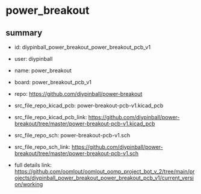 # power_breakout
 
## summary 
* id: diypinball_power_breakout_power_breakout_pcb_v1
* user: diypinball
* name: power_breakout
* board: power_breakout_pcb_v1
* repo: https://github.com/diypinball/power-breakout
* src_file_repo_kicad_pcb: power-breakout-pcb-v1.kicad_pcb
* src_file_repo_kicad_pcb_link: https://github.com/diypinball/power-breakout/tree/master/power-breakout-pcb-v1.kicad_pcb


* src_file_repo_sch: power-breakout-pcb-v1.sch
* src_file_repo_sch_link: https://github.com/diypinball/power-breakout/tree/master/power-breakout-pcb-v1.sch
* full details link: https://github.com/oomlout/oomlout_oomp_project_bot_v_2/tree/main/projects/diypinball_power_breakout_power_breakout_pcb_v1/current_version/working  






